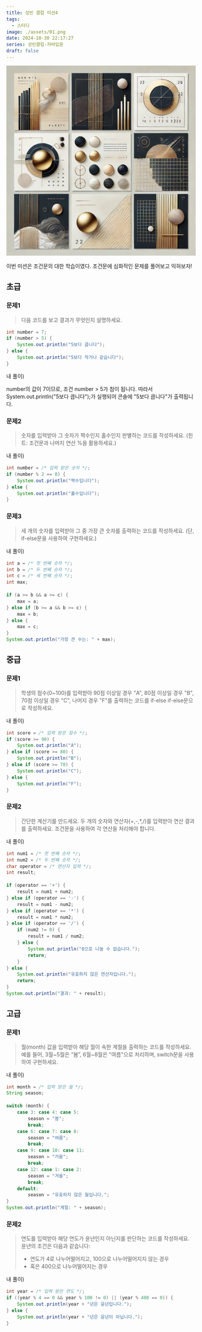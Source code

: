 ```yaml
---
title: 성빈 클럽 미션4
tags:
  - 스터디
image: ./assets/01.png
date: 2024-10-30 22:17:27
series: 성빈클럽-자바입문
draft: false
---
```


![썸네일](./assets/01.png)

이번 미션은 조건문의 대한 학습이였다. 조건문에 심화적인 문제를 풀어보고 익혀보자!

## 초급

### 문제1

> 다음 코드를 보고 결과가 무엇인지 설명하세요.

``` java
int number = 7;
if (number > 5) {
    System.out.println("5보다 큽니다");
} else {
    System.out.println("5보다 작거나 같습니다");
}
```

내 풀이)

number의 값이 7이므로, 조건 number > 5가 참이 됩니다. 따라서 System.out.println("5보다 큽니다");가 실행되어 콘솔에 "5보다 큽니다"가 출력됩니다.

### 문제2

> 숫자를 입력받아 그 숫자가 짝수인지 홀수인지 판별하는 코드를 작성하세요. (힌트: 조건문과 나머지 연산 %을 활용하세요.)

내 풀이)

``` java
int number = /* 입력 받은 숫자 */;
if (number % 2 == 0) {
    System.out.println("짝수입니다");
} else {
    System.out.println("홀수입니다");
}
```

### 문제3

> 세 개의 숫자를 입력받아 그 중 가장 큰 숫자를 출력하는 코드를 작성하세요. (단, if-else문을 사용하여 구현하세요.)

내 풀이)

``` java
int a = /* 첫 번째 숫자 */;
int b = /* 두 번째 숫자 */;
int c = /* 세 번째 숫자 */;
int max;

if (a >= b && a >= c) {
    max = a;
} else if (b >= a && b >= c) {
    max = b;
} else {
    max = c;
}
System.out.println("가장 큰 수는: " + max);
```

## 중급

### 문제1

> 학생의 점수(0~100)를 입력받아 90점 이상일 경우 "A", 80점 이상일 경우 "B", 70점 이상일 경우 "C", 나머지 경우 "F"를 출력하는 코드를 if-else if-else문으로 작성하세요.

내 풀이)

``` java
int score = /* 입력 받은 점수 */;
if (score >= 90) {
    System.out.println("A");
} else if (score >= 80) {
    System.out.println("B");
} else if (score >= 70) {
    System.out.println("C");
} else {
    System.out.println("F");
}
```

### 문제2

> 간단한 계산기를 만드세요. 두 개의 숫자와 연산자(+,-,*,/)를 입력받아 연산 결과를 출력하세요. 조건문을 사용하여 각 연산을 처리해야 합니다.

내 풀이)

``` java
int num1 = /* 첫 번째 숫자 */;
int num2 = /* 두 번째 숫자 */;
char operator = /* 연산자 입력 */;
int result;

if (operator == '+') {
    result = num1 + num2;
} else if (operator == '-') {
    result = num1 - num2;
} else if (operator == '*') {
    result = num1 * num2;
} else if (operator == '/') {
    if (num2 != 0) {
        result = num1 / num2;
    } else {
        System.out.println("0으로 나눌 수 없습니다.");
        return;
    }
} else {
    System.out.println("유효하지 않은 연산자입니다.");
    return;
}
System.out.println("결과: " + result);
```

## 고급

### 문제1

> 월(month) 값을 입력받아 해당 월이 속한 계절을 출력하는 코드를 작성하세요. 예를 들어, 3월~5월은 “봄”,  6월~8월은 "여름"으로 처리하며, switch문을 사용하여 구현하세요.

내 풀이)

``` java
int month = /* 입력 받은 월 */;
String season;

switch (month) {
    case 3: case 4: case 5:
        season = "봄";
        break;
    case 6: case 7: case 8:
        season = "여름";
        break;
    case 9: case 10: case 11:
        season = "가을";
        break;
    case 12: case 1: case 2:
        season = "겨울";
        break;
    default:
        season = "유효하지 않은 월입니다.";
}
System.out.println("계절: " + season);
```

### 문제2

> 연도를 입력받아 해당 연도가 윤년인지 아닌지를 판단하는 코드를 작성하세요. 윤년의 조건은 다음과 같습니다:
>
> - 연도가 4로 나누어떨어지고, 100으로 나누어떨어지지 않는 경우
> - 혹은 400으로 나누어떨어지는 경우

내 풀이)

``` java
int year = /* 입력 받은 연도 */;
if ((year % 4 == 0 && year % 100 != 0) || (year % 400 == 0)) {
    System.out.println(year + "년은 윤년입니다.");
} else {
    System.out.println(year + "년은 윤년이 아닙니다.");
}
```
